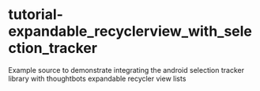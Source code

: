 # tutorial-expandable_recyclerview_with_selection_tracker
Example source to demonstrate integrating the android selection tracker library with thoughtbots expandable recycler view lists

